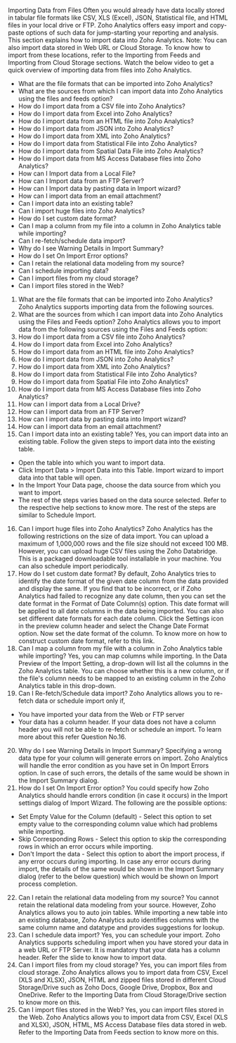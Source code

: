Importing Data from Files
Often you would already have data locally stored in tabular file formats like CSV, XLS (Excel), JSON, Statistical file, and HTML files in your local drive or FTP. Zoho Analytics offers easy import and copy-paste options of such data for jump-starting your reporting and analysis. This section explains how to import data into Zoho Analytics.
Note: You can also import data stored in Web URL or Cloud Storage. To know how to import from these locations, refer to the Importing from Feeds and Importing from Cloud Storage sections.
Watch the below video to get a quick overview of importing data from files into Zoho Analytics.
- What are the file formats that can be imported into Zoho Analytics?
- What are the sources from which I can import data into Zoho Analytics using the files and feeds option?
- How do I import data from a CSV file into Zoho Analytics?
- How do I import data from Excel into Zoho Analytics?
- How do I import data from an HTML file into Zoho Analytics?
- How do I import data from JSON into Zoho Analytics?
- How do I import data from XML into Zoho Analytics?
- How do I import data from Statistical File into Zoho Analytics?
- How do I import data from Spatial Data File into Zoho Analytics?
- How do I import data from MS Access Database files into Zoho Analytics?
- How can I Import data from a Local File?
- How can I Import data from an FTP Server?
- How can I Import data by pasting data in Import wizard?
- How can I import data from an email attachment?
- Can I import data into an existing table?
- Can I import huge files into Zoho Analytics?
- How do I set custom date format?
- Can I map a column from my file into a column in Zoho Analytics table while importing?
- Can I re-fetch/schedule data import?
- Why do I see Warning Details in Import Summary?
- How do I set On Import Error options?
- Can I retain the relational data modeling from my source?
- Can I schedule importing data?
- Can I import files from my cloud storage?
- Can I import files stored in the Web?
1. What are the file formats that can be imported into Zoho Analytics?
Zoho Analytics supports importing data from the following sources.
2. What are the sources from which I can import data into Zoho Analytics using the Files and Feeds option?
Zoho Analytics allows you to import data from the following sources using the Files and Feeds option:
3. How do I import data from a CSV file into Zoho Analytics?
4. How do I import data from Excel into Zoho Analytics?
5. How do I import data from an HTML file into Zoho Analytics?
6. How do I import data from JSON into Zoho Analytics?
7. How do I import data from XML into Zoho Analytics?
8. How do I import data from Statistical File into Zoho Analytics?
9. How do I import data from Spatial File into Zoho Analytics?
10. How do I import data from MS Access Database files into Zoho Analytics?
11. How can I import data from a Local Drive?
12. How can I import data from an FTP Server?
13. How can I import data by pasting data into Import wizard?
14. How can I import data from an email attachment?
15. Can I import data into an existing table?
Yes, you can import data into an existing table. Follow the given steps to import data into the existing table.
- Open the table into which you want to import data.
- Click Import Data > Import Data into this Table. Import wizard to import data into that table will open.
- In the Import Your Data page, choose the data source from which you want to import.
- The rest of the steps varies based on the data source selected. Refer to the respective help sections to know more.
The rest of the steps are similar to Schedule Import.
16. Can I import huge files into Zoho Analytics?
Zoho Analytics has the following restrictions on the size of data import. You can upload a maximum of 1,000,000 rows and the file size should not exceed 100 MB.
However, you can upload huge CSV files using the Zoho Databridge. This is a packaged downloadable tool installable in your machine. You can also schedule import periodically.
17. How do I set custom date format?
By default, Zoho Analytics tries to identify the date format of the given date column from the data provided and display the same. If you find that to be incorrect, or if Zoho Analytics had failed to recognize any date column, then you can set the date format in the Format of Date Column(s) option. This date format will be applied to all date columns in the data being imported.
You can also set different date formats for each date column. Click the Settings icon in the preview column header and select the Change Date Format option.
Now set the date format of the column.
To know more on how to construct custom date format, refer to this link.
18. Can I map a column from my file with a column in Zoho Analytics table while importing?
Yes, you can map columns while importing. In the Data Preview of the Import Setting, a drop-down will list all the columns in the Zoho Analytics table. You can choose whether this is a new column, or if the file's column needs to be mapped to an existing column in the Zoho Analytics table in this drop-down.
19. Can I Re-fetch/Schedule data import?
Zoho Analytics allows you to re-fetch data or schedule import only if,
- You have imported your data from the Web or FTP server
- Your data has a column header. If your data does not have a column header you will not be able to re-fetch or schedule an import.
To learn more about this refer Question No.16.
20. Why do I see Warning Details in Import Summary?
Specifying a wrong data type for your column will generate errors on import. Zoho Analytics will handle the error condition as you have set in On Import Errors option.
In case of such errors, the details of the same would be shown in the Import Summary dialog.
21. How do I set On Import Error option?
You could specify how Zoho Analytics should handle errors condition (in case it occurs) in the Import settings dialog of Import Wizard.
The following are the possible options:
- Set Empty Value for the Column (default) - Select this option to set empty value to the corresponding column value which had problems while importing.
- Skip Corresponding Rows - Select this option to skip the corresponding rows in which an error occurs while importing.
- Don't Import the data - Select this option to abort the import process, if any error occurs during importing.
In case any error occurs during import, the details of the same would be shown in the Import Summary dialog (refer to the below question) which would be shown on Import process completion.
22. Can I retain the relational data modeling from my source?
You cannot retain the relational data modeling from your source. However, Zoho Analytics allows you to auto join tables.
While importing a new table into an existing database, Zoho Analytics auto identifies columns with the same column name and datatype and provides suggestions for lookup.
23. Can I schedule data import?
Yes, you can schedule your import. Zoho Analytics supports scheduling import when you have stored your data in a web URL or FTP Server. It is mandatory that your data has a column header.
Refer the slide to know how to import data.
24. Can I import files from my cloud storage?
Yes, you can import files from cloud storage. Zoho Analytics allows you to import data from CSV, Excel (XLS and XLSX), JSON, HTML and zipped files stored in different Cloud Storage/Drive such as Zoho Docs, Google Drive, Dropbox, Box and OneDrive.
Refer to the Importing Data from Cloud Storage/Drive section to know more on this.
25. Can I import files stored in the Web?
Yes, you can import files stored in the Web. Zoho Analytics allows you to import data from CSV, Excel (XLS and XLSX), JSON, HTML, MS Access Database files data stored in web.
Refer to the Importing Data from Feeds section to know more on this.